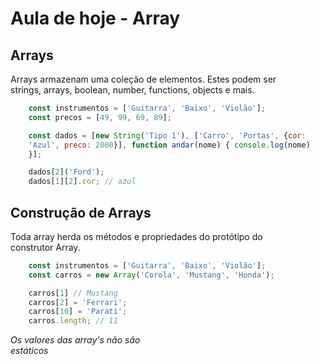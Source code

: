 # Aula de hoje - Array

## Arrays

Arrays armazenam uma coleção de elementos. Estes podem ser <br>
strings, arrays, boolean, number, functions, objects e mais.

```js
    const instrumentos = ['Guitarra', 'Baixo', 'Violão'];
    const precos = [49, 99, 69, 89];

    const dados = [new String('Tipo 1'), ['Carro', 'Portas', {cor:
    'Azul', preco: 2000}], function andar(nome) { console.log(nome)
    }];

    dados[2]('Ford');
    dados[1][2].cor; // azul
```

## Construção de Arrays

Toda array herda os métodos e propriedades do protótipo do <br>
construtor Array.

```js
    const instrumentos = ['Guitarra', 'Baixo', 'Violão'];
    const carros = new Array('Corola', 'Mustang', 'Honda');

    carros[1] // Mustang
    carros[2] = 'Ferrari';
    carros[10] = 'Parati';
    carros.length; // 11
```

*Os valores das array's não são* <br>
*estáticos*